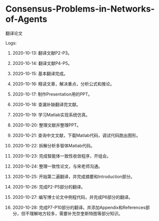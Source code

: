 # Consensus-Problems-in-Networks-of-Agents

翻译论文

Logs:

1. 2020-10-13:
翻译文献P2-P3。

2. 2020-10-14:
翻译文献P4-P5。

3. 2020-10-15:
基本翻译完成。

4. 2020-10-16:
精读文章，解决重点，分析公式和推论。

5. 2020-10-17:
制作Presentation用的PPT。

6. 2020-10-18:
查漏补缺翻译完文献。

7. 2020-10-19:
学习Matlab实现系统仿真。

8. 2020-10-20:
整理文献并整理PPT。

9. 2020-10-21:
查询中文文献，下载Matlab代码，调试代码跑出图形。

10. 2020-10-22:
拆解分析多智体Matlab代码。

11. 2020-10-23:
完成智能体一致性收敛程序，开组会。

12. 2020-10-24:
整理一致性论文，与宋老师沟通。

13. 2020-10-25:
开始第二遍翻译，并完成摘要和Introduction部分。

14. 2020-10-26:
完成P2-P5部分的翻译。

15. 2020-10-27:
编写博士论文中例程代码，并完成P6部分的翻译。

16. 2020-10-28:
完成P7-P10部分的翻译。并添加Appendix和References部分，但不理解地方较多，需要补充奈奎斯特图等部分知识。
